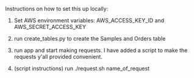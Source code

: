 Instructions on how to set this up locally:

1. Set AWS environment variables: AWS_ACCESS_KEY_ID and AWS_SECRET_ACCESS_KEY

2. run create_tables.py to create the Samples and Orders table

3. run app and start making requests. I have added a script to make the requests y'all provided convenient. 

4. (script instructions) run ./request.sh name_of_request